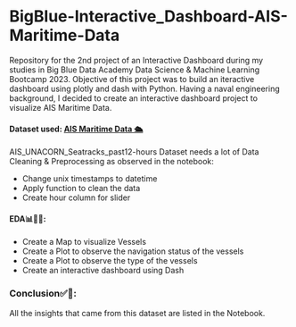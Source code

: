 # BigBlue-Interactive_Dashboard-AIS-Maritime-Data
Repository for the 2nd project of an Interactive Dashboard during my studies in Big Blue Data Academy Data Science & Machine Learning Bootcamp 2023.
Objective of this project was to build an iteractive dashboard using plotly and dash with Python.
Having a naval engineering background, I decided to create an interactive dashboard project to visualize AIS Maritime Data.

#### Dataset used: [AIS Maritime Data 🛳️](https://www.kaggle.com/datasets/aswinjose/ais-maritime-data)
AIS_UNACORN_Seatracks_past12-hours Dataset needs a lot of Data Cleaning & Preprocessing as observed in the notebook:
- Change unix timestamps to datetime
- Apply function to clean the data
- Create hour column for slider

#### EDA📊🕵🏻:
- Create a Map to visualize Vessels
- Create a Plot to observe the navigation status of the vessels
- Create a Plot to observe the type of the vessels
- Create an interactive dashboard using Dash
### Conclusion✅🏁:

  
All the insights that came from this dataset are listed in the Notebook.
